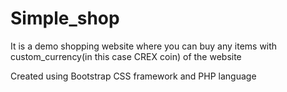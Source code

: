 # Simple_shop
It is a demo shopping website where you can buy any items with custom_currency(in this case CREX coin) of the website

Created using Bootstrap CSS framework and PHP language
